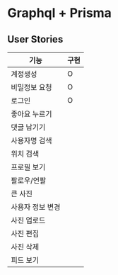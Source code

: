 # Graphql + Prisma


## User Stories

| 기능 | 구현 |
|---|---|
| 계정생성 | O |
| 비밀정보 요청 | O | 
| 로그인 | O |
| 좋아요 누르기 | |
| 댓글 남기기 | |
| 사용자명 검색 | |
| 위치 검색 | |
| 프로필 보기 | |
| 팔로우/언팔 | |
| 큰 사진 | |
| 사용자 정보 변경 | |
| 사진 업로드 | |
| 사진 편집 | |
| 사진 삭제 | |
| 피드 보기 | |
